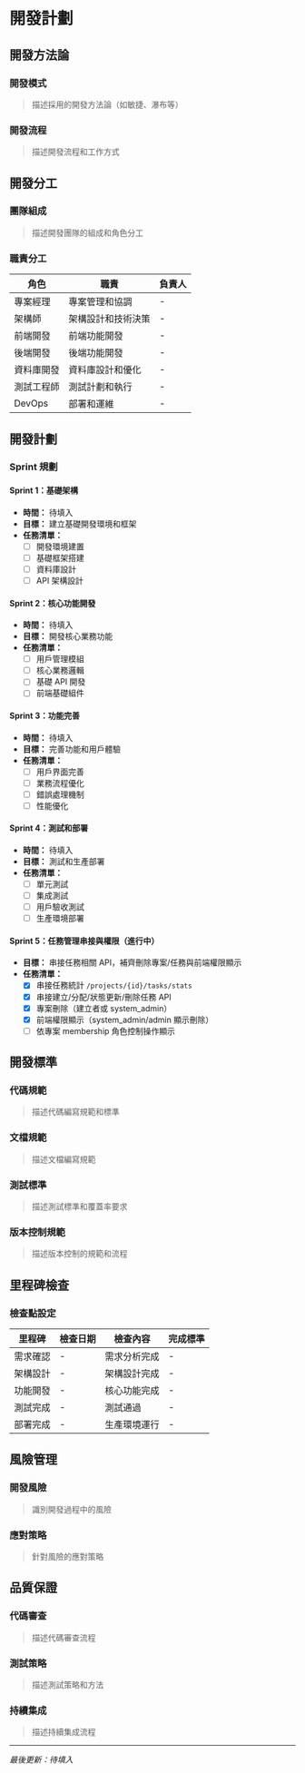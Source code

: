 # 開發計劃

## 開發方法論

### 開發模式
> 描述採用的開發方法論（如敏捷、瀑布等）

### 開發流程
> 描述開發流程和工作方式

## 開發分工

### 團隊組成
> 描述開發團隊的組成和角色分工

### 職責分工
| 角色 | 職責 | 負責人 |
|------|------|--------|
| 專案經理 | 專案管理和協調 | - |
| 架構師 | 架構設計和技術決策 | - |
| 前端開發 | 前端功能開發 | - |
| 後端開發 | 後端功能開發 | - |
| 資料庫開發 | 資料庫設計和優化 | - |
| 測試工程師 | 測試計劃和執行 | - |
| DevOps | 部署和運維 | - |

## 開發計劃

### Sprint 規劃

#### Sprint 1：基礎架構
- **時間：** 待填入
- **目標：** 建立基礎開發環境和框架
- **任務清單：**
  - [ ] 開發環境建置
  - [ ] 基礎框架搭建
  - [ ] 資料庫設計
  - [ ] API 架構設計

#### Sprint 2：核心功能開發
- **時間：** 待填入
- **目標：** 開發核心業務功能
- **任務清單：**
  - [ ] 用戶管理模組
  - [ ] 核心業務邏輯
  - [ ] 基礎 API 開發
  - [ ] 前端基礎組件

#### Sprint 3：功能完善
- **時間：** 待填入
- **目標：** 完善功能和用戶體驗
- **任務清單：**
  - [ ] 用戶界面完善
  - [ ] 業務流程優化
  - [ ] 錯誤處理機制
  - [ ] 性能優化

#### Sprint 4：測試和部署
- **時間：** 待填入
- **目標：** 測試和生產部署
- **任務清單：**
  - [ ] 單元測試
  - [ ] 集成測試
  - [ ] 用戶驗收測試
  - [ ] 生產環境部署

#### Sprint 5：任務管理串接與權限（進行中）
- **目標：** 串接任務相關 API，補齊刪除專案/任務與前端權限顯示
- **任務清單：**
  - [x] 串接任務統計 `/projects/{id}/tasks/stats`
  - [x] 串接建立/分配/狀態更新/刪除任務 API
  - [x] 專案刪除（建立者或 system_admin）
  - [x] 前端權限顯示（system_admin/admin 顯示刪除）
  - [ ] 依專案 membership 角色控制操作顯示

## 開發標準

### 代碼規範
> 描述代碼編寫規範和標準

### 文檔規範
> 描述文檔編寫規範

### 測試標準
> 描述測試標準和覆蓋率要求

### 版本控制規範
> 描述版本控制的規範和流程

## 里程碑檢查

### 檢查點設定
| 里程碑 | 檢查日期 | 檢查內容 | 完成標準 |
|--------|----------|----------|----------|
| 需求確認 | - | 需求分析完成 | - |
| 架構設計 | - | 架構設計完成 | - |
| 功能開發 | - | 核心功能完成 | - |
| 測試完成 | - | 測試通過 | - |
| 部署完成 | - | 生產環境運行 | - |

## 風險管理

### 開發風險
> 識別開發過程中的風險

### 應對策略
> 針對風險的應對策略

## 品質保證

### 代碼審查
> 描述代碼審查流程

### 測試策略
> 描述測試策略和方法

### 持續集成
> 描述持續集成流程

---
*最後更新：待填入* 